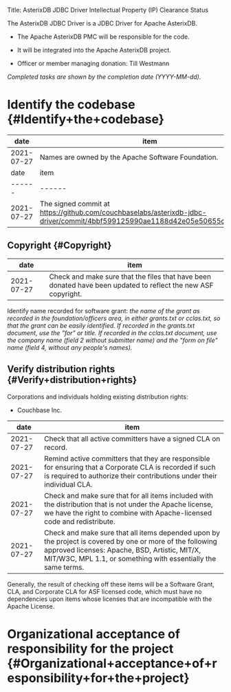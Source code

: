 Title: AsterixDB JDBC Driver Intellectual Property (IP) Clearance Status


The AsterixDB JDBC Driver is a JDBC Driver for Apache AsterixDB.



- The Apache AsterixDB PMC will be responsible for the code.


- It will be integrated into the Apache AsterixDB project.


- Officer or member managing donation: Till Westmann

 _Completed tasks are shown by the completion date (YYYY-MM-dd)._ 


# Identify the codebase {#Identify+the+codebase}

| date | item |
|------|------|
| 2021-07-27 | Names are owned by the Apache Software Foundation. |
| date | item |
|------|------|
| 2021-07-27 | The signed commit at https://github.com/couchbaselabs/asterixdb-jdbc-driver/commit/4bbf599125990ae1188d42e05e50655c4c741b20 |

## Copyright {#Copyright}

| date | item |
|------|------|
| 2021-07-27 | Check and make sure that the files that have been donated have been updated to reflect the new ASF copyright. |

Identify name recorded for software grant: _the name of the grant as recorded in the foundation/officers area, in either grants.txt or cclas.txt, so that the grant can be easily identified. If recorded in the grants.txt document, use the "for" or title. If recorded in the cclas.txt document, use the company name (field 2 without submitter name) and the "form on file" name (field 4, without any people's names)._ 


## Verify distribution rights {#Verify+distribution+rights}

Corporations and individuals holding existing distribution rights:



- Couchbase Inc.

| date | item |
|------|------|
| 2021-07-27 | Check that all active committers have a signed CLA on record. |
| 2021-07-27 | Remind active committers that they are responsible for ensuring that a Corporate CLA is recorded if such is required to authorize their contributions under their individual CLA. |
| 2021-07-27 | Check and make sure that for all items included with the distribution that is not under the Apache license, we have the right to combine with Apache-licensed code and redistribute. |
| 2021-07-27 | Check and make sure that all items depended upon by the project is covered by one or more of the following approved licenses: Apache, BSD, Artistic, MIT/X, MIT/W3C, MPL 1.1, or something with essentially the same terms. |

Generally, the result of checking off these items will be a Software Grant, CLA, and Corporate CLA for ASF licensed code, which must have no dependencies upon items whose licenses that are incompatible with the Apache License.


# Organizational acceptance of responsibility for the project {#Organizational+acceptance+of+responsibility+for+the+project}
